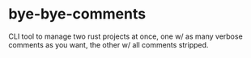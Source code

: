 # bye-bye-comments
CLI tool to manage two rust projects at once, one w/ as many verbose comments as you want, the other w/ all comments stripped. 
